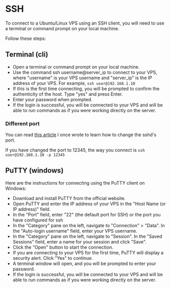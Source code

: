# SSH

To connect to a Ubuntu/Linux VPS using an SSH client, you will need to use a terminal or command prompt on your local machine. 

Follow these steps:

## Terminal (cli)

- Open a terminal or command prompt on your local machine.
- Use the command ssh username@server_ip to connect to your VPS, where "username" is your VPS username and "server_ip" is the IP address of your VPS. For example, `ssh user@192.168.1.10`
- If this is the first time connecting, you will be prompted to confirm the authenticity of the host. Type "yes" and press Enter.
- Enter your password when prompted.
- If the login is successful, you will be connected to your VPS and will be able to run commands as if you were working directly on the server.

### Different port

You can read [this article](https://mrfloris.com/article/1116/changing-the-default-ssh-port-on-linux/) I once wrote to learn how to change the sshd's port.

If you have changed the port to 12345, the way you connect is `ssh user@192.168.1.10 -p 12345`

## PuTTY (windows)

Here are the instructions for connecting using the PuTTY client on Windows:

- Download and install PuTTY from the official website.
- Open PuTTY and enter the IP address of your VPS in the "Host Name (or IP address)" field.
- In the "Port" field, enter "22" (the default port for SSH) or the port you have configured for ssh
- In the "Category" pane on the left, navigate to "Connection" > "Data". In the "Auto-login username" field, enter your VPS username.
- In the "Category" pane on the left, navigate to "Session". In the "Saved Sessions" field, enter a name for your session and click "Save".
- Click the "Open" button to start the connection.
- If you are connecting to your VPS for the first time, PuTTY will display a security alert. Click "Yes" to continue.
- A terminal window will open, and you will be prompted to enter your password.
- If the login is successful, you will be connected to your VPS and will be able to run commands as if you were working directly on the server.

